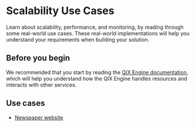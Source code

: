 # Scalability Use Cases

Learn about scalability, performance, and monitoring, by reading through some real-world use cases.
These real-world implementations will help you understand your requirements when building your solution.

## Before you begin

We recommended that you start by reading the [QIX Engine documentation](./../../documentation/services/qix-engine/introduction.md),
which will help you understand how the QIX Engine handles resources and interacts with other services.

## Use cases

- [Newspaper website](./newspaper.md)
